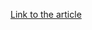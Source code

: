 [Link to the article](https://blog.malwarebytes.com/threat-analysis/2016/08/shakti-trojan-technical-analysis/amp/)
